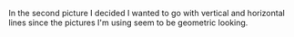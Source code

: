 In the second picture I decided I wanted to go with vertical and horizontal lines since the pictures I'm using seem to be geometric looking.
